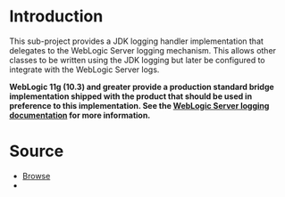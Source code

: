 # Introduction #

This sub-project provides a JDK logging handler implementation that delegates to the WebLogic Server logging mechanism. This allows other classes to be written using the JDK logging but later be configured to integrate with the WebLogic Server logs.


**WebLogic 11g (10.3) and greater provide a production standard bridge implementation shipped with the product that should be used in preference to this implementation. See the [WebLogic Server logging documentation](http://download.oracle.com/docs/cd/E14571_01/web.1111/e13739/logging_services.htm) for more information.**

# Source #

  * [Browse](http://code.google.com/p/osbutils/source/browse/#svn%2Ftrunk%2FWebLogicLoggingBridge)
  * 




